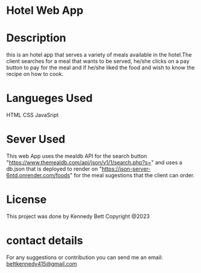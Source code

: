 # Hotel Web App
# Description
this is an hotel app that serves a variety of meals available in the hotel.The client searches for a meal that wants to be served,
he/she clicks on a pay button to pay for the meal and if he/she liked the food and wish to know the recipe on how to cook.
# Langueges Used
HTML
CSS
JavaSript
# Sever Used
This web App uses the mealdb API for the search button  "https://www.themealdb.com/api/json/v1/1/search.php?s=" and uses a db.json that is deployed to render on "https://json-server-6ntd.onrender.com/foods" for the meal sugestions that the client can order. 
# License
This project was done by Kennedy Bett
Copyright @2023 
# contact details
For any suggestions or contribution you can send me an email:
bettkennedy415@gmail.com